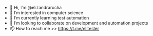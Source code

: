 - 👋 Hi, I’m @elizandrarocha
- 👀 I’m interested in computer science 
- 🌱 I’m currently learning test automation 
- 💞️ I’m looking to collaborate on development 
     and automation projects
- 📫 How to reach me >> https://t.me/elitester

<!---
elizandrarocha/elizandrarocha is a ✨ special ✨ repository because its `README.md` (this file) appears on your GitHub profile.
You can click the Preview link to take a look at your changes.
--->
